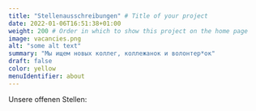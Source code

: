 ```yaml
---
title: "Stellenausschreibungen" # Title of your project
date: 2022-01-06T16:51:38+01:00
weight: 200 # Order in which to show this project on the home page
image: vacancies.png
alt: "some alt text"
summary: "Мы ищем новых коллег, коллежанок и волонтер*ок"
draft: false
color: yellow
menuIdentifier: about
---
```


Unsere offenen Stellen: 